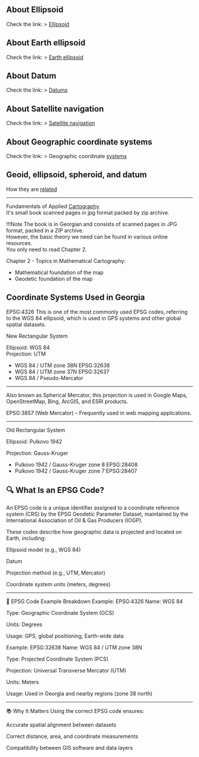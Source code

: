 ## About Ellipsoid
Check the link: > [Ellipsoid](https://en.wikipedia.org/wiki/Ellipsoid)

## About Earth ellipsoid
Check the link: > [Earth ellipsoid](https://en.wikipedia.org/wiki/Earth_ellipsoid)

## About Datum
Check the link: > [Datums](https://desktop.arcgis.com/en/arcmap/latest/map/projections/datums.htm)

## About Satellite navigation
Check the link: > [Satellite navigation](https://en.wikipedia.org/wiki/Satellite_navigation)

## About Geographic coordinate systems
Check the link: > Geographic coordinate [systems](https://desktop.arcgis.com/en/arcmap/latest/map/projections/about-geographic-coordinate-systems.htm)


## Geoid, ellipsoid, spheroid, and datum
How they are [related](https://desktop.arcgis.com/en/arcmap/latest/map/projections/about-the-geoid-ellipsoid-spheroid-and-datum-and-h.htm)


---

Fundamentals of Applied [Cartography](https://elearning.gtu.ge/pluginfile.php/569096/mod_book/intro/Fundamentals_of_applied_cartography.zip) <br>
It's small book scanned pages in jpg format packed by zip archive. 

!!!Note
    The book is in Georgian and consists of scanned pages in JPG format, packed in a ZIP archive. <br>
    However, the basic theory we need can be found in various online resources. <br>
    You only need to read Chapter 2. <br>
    

Chapter 2 - Topics in Mathematical Cartography: <br>
- Mathematical foundation of the map <br>
- Geodetic foundation of the map


## Coordinate Systems Used in Georgia

EPSG:4326
This is one of the most commonly used EPSG codes, referring to the WGS 84 ellipsoid, which is used in GPS systems and other global spatial datasets.

New Rectangular System <br>

Ellipsoid: WGS 84 <br>
Projection: UTM


- WGS 84 / UTM zone 38N	EPSG:32638
- WGS 84 / UTM zone 37N	EPSG:32637
- WGS 84 / Pseudo-Mercator

---

Also known as Spherical Mercator, this projection is used in Google Maps, OpenStreetMap, Bing, ArcGIS, and ESRI products.

EPSG:3857 (Web Mercator) – Frequently used in web mapping applications.

---

Old Rectangular System <br>

Ellipsoid: Pulkovo 1942

Projection: Gauss-Kruger


- Pulkovo 1942 / Gauss-Kruger zone 8	EPSG:28408
- Pulkovo 1942 / Gauss-Kruger zone 7	EPSG:28407


## 🔍 What Is an EPSG Code?

An EPSG code is a unique identifier assigned to a coordinate reference system (CRS) by the EPSG Geodetic Parameter Dataset, maintained by the International Association of Oil & Gas Producers (IOGP).

These codes describe how geographic data is projected and located on Earth, including:

Ellipsoid model (e.g., WGS 84)

Datum

Projection method (e.g., UTM, Mercator)

Coordinate system units (meters, degrees)

---

📌 EPSG Code Example Breakdown
Example: EPSG:4326
Name: WGS 84

Type: Geographic Coordinate System (GCS)

Units: Degrees

Usage: GPS, global positioning, Earth-wide data

Example: EPSG:32638
Name: WGS 84 / UTM zone 38N

Type: Projected Coordinate System (PCS)

Projection: Universal Transverse Mercator (UTM)

Units: Meters

Usage: Used in Georgia and nearby regions (zone 38 north)

---

📚 Why It Matters
Using the correct EPSG code ensures:

Accurate spatial alignment between datasets

Correct distance, area, and coordinate measurements

Compatibility between GIS software and data layers